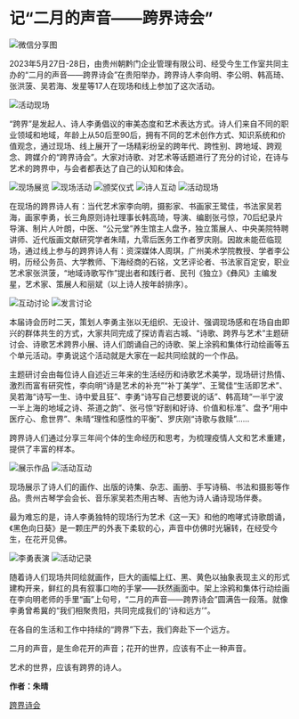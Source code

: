# 记“二月的声音——跨界诗会” 
![微信分享图](https://auction1-img.artimg.net/Img/image?src=https://img10.artimg.net/public/beian/png/202306/0c48beadfce3af48119ba5e874d8d055.png&w=100&h=100&c=1)

2023年5月27日-28日，由贵州朝黔门企业管理有限公司、经受今生工作室共同主办的“二月的声音——跨界诗会”在贵阳举办，跨界诗人李向明、李公明、韩高琦、张洪菠、吴若海、发星等17人在现场和线上参加了这次活动。

![活动现场](https://img10.artimg.net/public/beian/jpg/202306/492694b92bb46301b069efa67f2453c7.jpg)

“跨界”是发起人、诗人李勇倡议的审美态度和艺术表达方式。诗人们来自不同的职业领域和地域，年龄上从50后至90后，拥有不同的艺术创作方式、知识系统和价值观念，通过现场、线上展开了一场精彩纷呈的跨年代、跨性别、跨地域、跨观念、跨媒介的“跨界诗会”。大家对诗歌、对艺术等话题进行了充分的讨论，在诗与艺术的跨界中，与会者都表达了自己的认知和体会。

![现场展览](https://img10.artimg.net/public/beian/jpg/202306/d28376984e895cba0cbe536d175d3f98.jpg)
![现场活动](https://img10.artimg.net/public/beian/jpg/202306/24356d50e7b23a7aa964fb1eabfbfcfb.jpg)
![颁奖仪式](https://img10.artimg.net/public/beian/jpg/202306/251235a63c188f299a572f53409dd0b1.jpg)
![诗人互动](https://img10.artimg.net/public/beian/jpg/202306/e8ef44061027352a716f9cbe95b3fec3.jpg)
![活动现场](https://img10.artimg.net/public/beian/jpg/202306/ef0cfd21877fd29e6b21712c477b6984.jpg)

在现场的跨界诗人有：当代艺术家李向明，摄影家、书画家王鹭佳，书法家吴若海，画家李勇，长三角原则诗社理事长韩高琦，导演、编剧张弓惊，70后纪录片导演、制片人叶朗，中医、“公元堂”养生馆主人盘予，独立策展人、中央美院特聘讲师、近代版画文献研究学者朱晴，九零后医务工作者罗庆刚。因故未能莅临现场，通过线上参与的跨界诗人有：资深媒体人周琪，广州美术学院教授、学者李公明，历经公务员、大学教师、下海经商的石铭，文艺评论者、书法家百定安，职业艺术家张洪菠，“地域诗歌写作”提出者和践行者、民刊《独立》《彝风》主编发星，艺术家、策展人和丽斌（以上诗人按年龄排序）。

![互动讨论](https://img10.artimg.net/public/beian/jpg/202306/7bbbed0c50c578f9ccbe5084d110ae35.jpg)
![发言讨论](https://img10.artimg.net/public/beian/jpg/202306/adf56ce8b8b79ac5212e159e24b0d157.jpg)

本届诗会历时二天，策划人李勇主张以无组织、无设计、强调现场感和在场自由即兴的群体共生的方式，大家共同完成了探访青岩古城、“诗歌、跨界与艺术”主题研讨会、诗歌艺术跨界小展、诗人们朗诵自己的诗歌、架上涂鸦和集体行动绘画等五个单元活动。李勇说这个活动就是大家在一起共同绘就的一个作品。

主题研讨会由每位诗人自述近三年来的生活经历和诗歌艺术美学，现场研讨热情、激烈而富有研究性，李向明“诗是艺术的补充”“补丁美学”、王鹭佳“生活即艺术”、吴若海“诗写一生、诗中爱且狂”、李勇“诗写自己想要说的话”、韩高琦“一半宁波一半上海的地域之诗、茶道之韵”、张弓惊“好剧和好诗、价值和标准”、盘予“用中医疗心、愈世界”、朱晴“理性和感性的平衡”、罗庆刚“诗歌与救赎”……

跨界诗人们通过分享三年间个体的生命经历和思考，为梳理疫情人文和艺术重建，提供了丰富的样本。

![展示作品](https://img10.artimg.net/public/beian/jpg/202306/935bedb3ee0e199f1b5a4d5abd8ead9e.jpg)
![活动互动](https://img10.artimg.net/public/beian/jpg/202306/5f1f85a98b63a282e18c52e69de31953.jpg)

现场展示了诗人们的画作、出版的诗集、杂志、画册、手写诗稿、书法和摄影等作品。贵州古琴学会会长、音乐家吴若杰用古琴、吉他为诗人诵诗现场伴奏。

最为难忘的是，诗人李勇独特的现场行为艺术《这一天》和他的咆哮式诗歌朗诵，《黑色向日葵》是一颗庄严的外表下柔软的心，声音中仿佛时光辗转，在经受今生，在花开见佛。

![李勇表演](https://img10.artimg.net/public/beian/jpg/202306/d0eea0cb24d7fbc983d10d4706c3c488.jpg)
![活动记录](https://img10.artimg.net/public/beian/jpg/202306/2d0949ece29e11192e805fd5976ccea8.jpg)

随着诗人们现场共同绘就画作，巨大的画幅上红、黑、黄色以抽象表现主义的形式建构开来，鲜红的具有叙事口吻的手掌——跃然画面中。架上涂鸦和集体行动绘画在李向明老师的手里“画”上句号，“二月的声音——跨界诗会”圆满告一段落。就像李勇曾希冀的“我们相聚贵阳，共同完成我们的‘诗和远方’”。

在各自的生活和工作中持续的“跨界”下去，我们奔赴下一个远方。

二月的声音，是生命花开的声音；花开的世界，应该有不止一种声音。

艺术的世界，应该有跨界的诗人。

**作者：朱晴**  

[跨界诗会](https://artexpress.artron.net/wap/art/label/289679)
